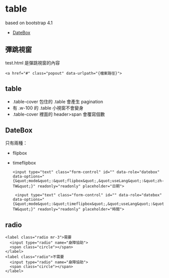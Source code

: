 # table

based on bootstrap 4.1

* [DateBox](http://dev.jtsage.com/DateBox/) 

## 彈跳視窗

test.html 是彈跳視窗的內容

    <a href="#" class="popout" data-urlpath="{檔案路徑}">

## table

* .table-cover 包住的 .table 會產生 pagination
* 有 .w-100 的 .table 小視窗不會變身
* .table-cover 裡面的 header>span 會覆寫個數

## DateBox

只有兩種：
* flipbox
* timeflipbox

      <input type="text" class="form-control" id="" data-role="datebox" data-options="{&quot;mode&quot;:&quot;flipbox&quot;,&quot;useLang&quot;:&quot;zh-TW&quot;}" readonly="readonly" placeholder="日期">

       <input type="text" class="form-control" id="" data-role="datebox" data-options="{&quot;mode&quot;:&quot;timeflipbox&quot;,&quot;useLang&quot;:&quot;zh-TW&quot;}" readonly="readonly" placeholder="時間">


## radio

    <label class="radio mr-3">需要
      <input type="radio" name="身障協助">
      <span class="circle"></span>
    </label>
    <label class="radio">不需要
      <input type="radio" name="身障協助">
      <span class="circle"></span>
    </label>
